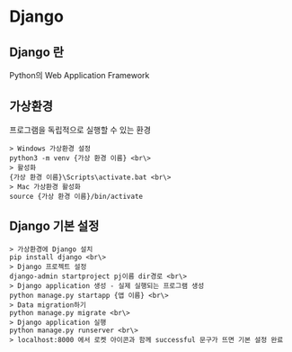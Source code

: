 # Django

## Django 란
Python의 Web Application Framework

## 가상환경
프로그램을 독립적으로 실행할 수 있는 환경
```
> Windows 가상환경 설정
python3 -m venv {가상 환경 이름} <br\>
> 활성화
{가상 환경 이름}\Scripts\activate.bat <br\>
> Mac 가상환경 활성화
source {가상 환경 이름}/bin/activate
```

## Django 기본 설정
```
> 가상환경에 Django 설치 
pip install django <br\>
> Django 프로젝트 설정
django-admin startproject pj이름 dir경로 <br\>
> Django application 생성 - 실제 실행되는 프로그램 생성
python manage.py startapp {앱 이름} <br\>
> Data migration하기
python manage.py migrate <br\>
> Django application 실행
python manage.py runserver <br\>
> localhost:8000 에서 로켓 아이콘과 함께 successful 문구가 뜨면 기본 설정 완료
```


